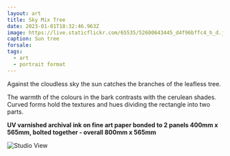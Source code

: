 ```yaml
---
layout: art
title: Sky Mix Tree
date: 2023-01-01T18:32:46.963Z
image: https://live.staticflickr.com/65535/52600643445_d4f96bffc4_h_d.jpg
caption: Sun tree
forsale:
tags:
  - art
  - portrait format
---
```

Against the cloudless sky the sun catches the branches of the leafless tree. 

The warmth of the colours in the bark contrasts with the cerulean shades. Curved forms hold the textures and hues dividing the rectangle into two parts.

**UV varnished archival ink on fine art paper bonded to 2 panels 400mm x 565mm, bolted together - overall 800mm x 565mm**

![Studio View](https://live.staticflickr.com/65535/53276578025_4156bd9b33_h_d.jpg "Studio View")